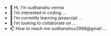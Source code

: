 - 👋 Hi, I’m sudhanshu verma
- 👀 I’m interested in coding ...
- 🌱 I’m currently learning javascript ...
- 💞️ I’m looking to collaborate on ...
- 📫 How to reach me sudhanshuv2988@gmail ...

<!---
s7udhanxhu/s7udhanxhu is a ✨ special ✨ repository because its `README.md` (this file) appears on your GitHub profile.
You can click the Preview link to take a look at your changes.
--->
